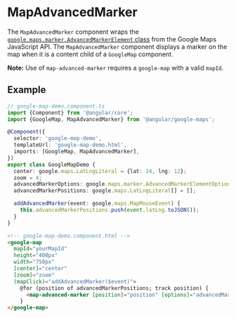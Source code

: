 # MapAdvancedMarker

The `MapAdvancedMarker` component wraps the [`google.maps.marker.AdvancedMarkerElement` class](https://developers.google.com/maps/documentation/javascript/reference/advanced-markers) from the Google Maps JavaScript API. The `MapAdvancedMarker` component displays a marker on the map when it is a content child of a `GoogleMap` component.

**Note:** Use of `map-advanced-marker` requires a `google-map` with a valid `mapId`.

## Example

```typescript
// google-map-demo.component.ts
import {Component} from '@angular/core';
import {GoogleMap, MapAdvancedMarker} from '@angular/google-maps';

@Component({
  selector: 'google-map-demo',
  templateUrl: 'google-map-demo.html',
  imports: [GoogleMap, MapAdvancedMarker],
})
export class GoogleMapDemo {
  center: google.maps.LatLngLiteral = {lat: 24, lng: 12};
  zoom = 4;
  advancedMarkerOptions: google.maps.marker.AdvancedMarkerElementOptions = {gmpDraggable: false};
  advancedMarkerPositions: google.maps.LatLngLiteral[] = [];

  addAdvancedMarker(event: google.maps.MapMouseEvent) {
    this.advancedMarkerPositions.push(event.latLng.toJSON());
  }
}
```

```html
<!-- google-map-demo.component.html -->
<google-map
  mapId="yourMapId"
  height="400px"
  width="750px"
  [center]="center"
  [zoom]="zoom"
  (mapClick)="addAdvancedMarker($event)">
    @for (position of advancedMarkerPositions; track position) {
      <map-advanced-marker [position]="position" [options]="advancedMarkerOptions" />
    }
</google-map>
```
